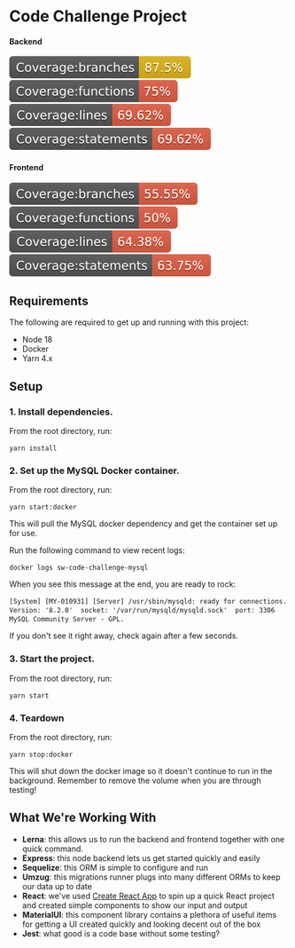 # Code Challenge Project

#### Backend
![badge-branches.svg](packages%2Fbackend%2Fbadges%2Fbadge-branches.svg)
![badge-functions.svg](packages%2Fbackend%2Fbadges%2Fbadge-functions.svg)
![badge-lines.svg](packages%2Fbackend%2Fbadges%2Fbadge-lines.svg)
![badge-statements.svg](packages%2Fbackend%2Fbadges%2Fbadge-statements.svg)

#### Frontend
![badge-branches.svg](packages%2Ffrontend%2Fbadges%2Fbadge-branches.svg)
![badge-functions.svg](packages%2Ffrontend%2Fbadges%2Fbadge-functions.svg)
![badge-lines.svg](packages%2Ffrontend%2Fbadges%2Fbadge-lines.svg)
![badge-statements.svg](packages%2Ffrontend%2Fbadges%2Fbadge-statements.svg)

## Requirements

The following are required to get up and running with this project:

* Node 18
* Docker
* Yarn 4.x

## Setup
### 1. Install dependencies.
   
   From the root directory, run:
   ```
   yarn install
   ```

### 2. Set up the MySQL Docker container.
   
   From the root directory, run:
   ```
   yarn start:docker
   ```
   
   This will pull the MySQL docker dependency and get the container set up for use.

   Run the following command to view recent logs:
   ```
   docker logs sw-code-challenge-mysql
   ```

   When you see this message at the end, you are ready to rock:
   ```
   [System] [MY-010931] [Server] /usr/sbin/mysqld: ready for connections. Version: '8.2.0'  socket: '/var/run/mysqld/mysqld.sock'  port: 3306  MySQL Community Server - GPL.
   ```

   If you don't see it right away, check again after a few seconds.

### 3. Start the project.

   From the root directory, run:
   ```
   yarn start
   ```

### 4. Teardown

   From the root directory, run:
   ```
   yarn stop:docker
   ```
 
   This will shut down the docker image so it doesn't continue to run in the background.
   Remember to remove the volume when you are through testing!

## What We're Working With

* **Lerna**: this allows us to run the backend and frontend together with one quick command.
* **Express**: this node backend lets us get started quickly and easily
* **Sequelize**: this ORM is simple to configure and run
* **Umzug**: this migrations runner plugs into many different ORMs to keep our data up to date
* **React**: we've used [Create React App](https://create-react-app.dev/) to spin up a quick 
             React project and created simple components to show our input and output
* **MaterialUI**: this component library contains a plethora of useful items for getting a UI
                  created quickly and looking decent out of the box
* **Jest**: what good is a code base without some testing?